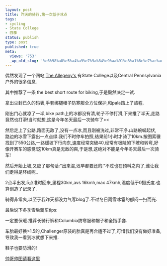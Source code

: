 ```yaml
---
layout: post
title: 昨天的骑行,第一次低于冰点
tags:
- cycling
- State College
- 四季
status: publish
type: post
published: true
meta:
  views: '753'
  _wp_old_slug: '%e6%98%a8%e5%a4%a9%e7%9a%84%e9%aa%91%e8%a1%8c%e7%ac%ac%e4%b8%80%e6%ac%a1%e4%bd%8e%e4%ba%8e%e5%86%b0%e7%82%b9'
---
```

偶然发现了一个网站,<a href="http://thealleghenies.com" target="_blank">The Allegeny's</a>,有State College以及Central Pennsylvania户外的很多信息.

其中推荐了一条 the best short route for biking,于是毅然决定一试.

拿出尘封已久的码表,手套绑腿帽子防寒服全方位保护,和pala踏上了旅程.

刚出门心就凉了一半,bike path上的冰都没有清,轮子不停打滑,下来推了半天,走路竟然也打滑!当时就想,这是今年冬天最后一次骑车了&gt;&lt;

然后走上了公路,路面无敌了,没有一点冰,而且刚被洗过,非常干净.山路蜿蜒起伏, 路边的冰雪下露出一点点绿.我们不时停车拍照,结果前1小时才骑了10km.按图索骥找到了550公路,一路缓坡下行向东,速度经常突破40,经常有极陡的下坡和转弯,好像开赛车的感觉!这10km真是无敌的爽,于是想,这绝对不能是今年冬天最后一次骑车!

然后开始上坡,又应了那句话:"出来混,迟早都要还的."不过也在预料之内了,谁让我们走得是环线呢..

2点半出发,5点准时回来,里程30km,avs 16kmh,max 47kmh,温度低于0摄氏度.也算创造了记录了.

骑得非常爽,以至于我昨天都没力气写blog了.不过冬日雨雪冰雹的郁闷一扫而光.

最后说下冬季雪后骑车tips:

一定要保暖.推荐长骑行裤和Columbia防寒服和帽子和全指手套.

车胎最好换&gt;1.5的,Challenger原装的胎真是再合适不过了,可惜我们没有做好准备,导致我一看到冰就想下来推.

鞋子也要防滑的!

<a href="http://ztpala.com/2007/12/15/cycling-ice-world/">帅哥帅图请看这里</a>